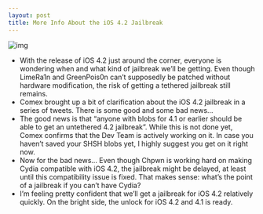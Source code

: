 ```yaml
---
layout: post
title: More Info About the iOS 4.2 Jailbreak
---
```

![img](http://media.idownloadblog.com/wp-content/uploads/2010/11/Comex-iOS-4.2-Jailbreak.png)
* With the release of iOS 4.2 just around the corner, everyone is wondering when and what kind of jailbreak we’ll be getting. Even though LimeRa1n and GreenPois0n can’t supposedly be patched without hardware modification, the risk of getting a tethered jailbreak still remains.
* Comex brought up a bit of clarification about the iOS 4.2 jailbreak in a series of tweets. There is some good and some bad news…
* The good news is that “anyone with blobs for 4.1 or earlier should be able to get an untethered 4.2 jailbreak”. While this is not done yet, Comex confirms that the Dev Team is actively working on it. In case you haven’t saved your SHSH blobs yet, I highly suggest you get on it right now.
* Now for the bad news… Even though Chpwn is working hard on making Cydia compatible with iOS 4.2, the jailbreak might be delayed, at least until this compatibility issue is fixed. That makes sense: what’s the point of a jailbreak if you can’t have Cydia?
* I’m feeling pretty confident that we’ll get a jailbreak for iOS 4.2 relatively quickly. On the bright side, the unlock for iOS 4.2 and 4.1 is ready.

